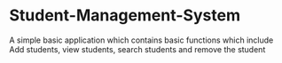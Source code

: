 # Student-Management-System
A simple basic application which contains basic functions which include Add students, view students, search students and remove the student
